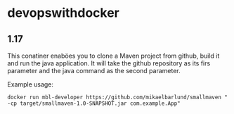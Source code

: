 # devopswithdocker
## 1.17

This conatiner enaböes you to clone a Maven project from github, build it and run the java application.
It will take the github repository as its firs parameter and the java command as the second parameter.

Example usage:
```
docker run mbl-developer https://github.com/mikaelbarlund/smallmaven " -cp target/smallmaven-1.0-SNAPSHOT.jar com.example.App"
```





